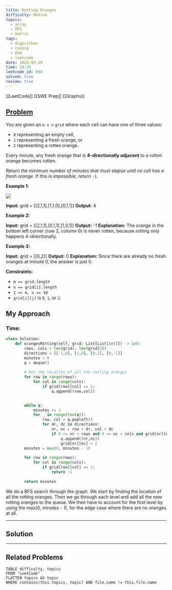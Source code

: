 ```yaml
---
title: Rotting Oranges
difficulty: Medium
topics:
  - array
  - DFS
  - matrix
tags:
  - Algorithms
  - coding
  - DSA
  - leetcode
date: 2025-03-29
time: 24:33
leetcode_id: 994
solved: true
review: true
---
```

[[LeetCode]]
[[SWE Prep]]
[[Graphs]]
## [Problem](https://leetcode.com/problems/rotting-oranges/description/)
You are given an `m x n` `grid` where each cell can have one of three values:

- `0` representing an empty cell,
- `1` representing a fresh orange, or
- `2` representing a rotten orange.

Every minute, any fresh orange that is **4-directionally adjacent** to a rotten orange becomes rotten.

Return _the minimum number of minutes that must elapse until no cell has a fresh orange_. If _this is impossible, return_ `-1`.

**Example 1:**

![](https://assets.leetcode.com/uploads/2019/02/16/oranges.png)

**Input:** grid = [[2,1,1],[1,1,0],[0,1,1]]
**Output:** 4

**Example 2:**

**Input:** grid = [[2,1,1],[0,1,1],[1,0,1]]
**Output:** -1
**Explanation:** The orange in the bottom left corner (row 2, column 0) is never rotten, because rotting only happens 4-directionally.

**Example 3:**

**Input:** grid = [[0,2]]
**Output:** 0
**Explanation:** Since there are already no fresh oranges at minute 0, the answer is just 0.

**Constraints:**

- `m == grid.length`
- `n == grid[i].length`
- `1 <= m, n <= 10`
- `grid[i][j]` is `0`, `1`, or `2`.


## My Approach
### Time: 
```python
class Solution:
    def orangesRotting(self, grid: List[List[int]]) -> int:
        rows, cols = len(grid), len(grid[0])
        directions = [[-1,0], [1,0], [0,1], [0,-1]]
        minutes = 0
        q = deque()
  
        # Get the location of all the rotting oranges
        for row in range(rows):
            for col in range(cols):
                if grid[row][col] == 2:
                    q.append((row,col))

  
        while q:
            minutes += 1
            for _ in range(len(q)):
                row, col = q.popleft()
                for dr, dc in directions:
                    nr, nc = row + dr, col + dc
                    if 0 <= nr < rows and 0 <= nc < cols and grid[nr][nc] == 1:
                        q.append((nr,nc))
                        grid[nr][nc] = 2
        minutes = max(0, minutes - 1)
  
        for row in range(rows):
            for col in range(cols):
                if grid[row][col] == 1:
                    return -1
  
        return minutes
```

We do a BFS search through the graph. We start by finding the location of all the rotting oranges. Then we go through each level and add all the new rotting oranges to the queue. We then have to account for the first level by using the max(0, minutes - 1), for the edge case where there are no oranges at all.

---
## Solution




---
## Related Problems
```dataview
TABLE difficulty, topics
FROM "LeetCode"
FLATTEN topics AS topic
WHERE contains(this.topics, topic) AND file.name != this.file.name
```